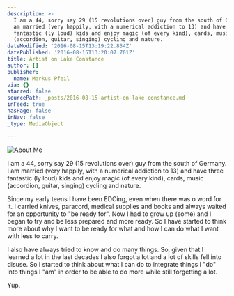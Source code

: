 ```yaml
---
description: >-
  I am a 44, sorry say 29 (15 revolutions over) guy from the south of Germany. I
  am married (very happily, with a numerical addiction to 13) and have three
  fantastic (ly loud) kids and enjoy magic (of every kind), cards, music
  (accordion, guitar, singing) cycling and nature. 
dateModified: '2016-08-15T13:19:22.834Z'
datePublished: '2016-08-15T13:20:07.701Z'
title: Artist on Lake Constance
author: []
publisher:
  name: Markus Pfeil
via: {}
starred: false
sourcePath: _posts/2016-08-15-artist-on-lake-constance.md
inFeed: true
hasPage: false
inNav: false
_type: MediaObject

---
```

![About Me](https://the-grid-user-content.s3-us-west-2.amazonaws.com/e56e3d10-53bd-4047-8e40-38ea94782076.jpg)

I am a 44, sorry say 29 (15 revolutions over) guy from the south of Germany. I am married (very happily, with a numerical addiction to 13) and have three fantastic (ly loud) kids and enjoy magic (of every kind), cards, music (accordion, guitar, singing) cycling and nature. 

Since my early teens I have been EDCing, even when there was o word for it. I carried knives, paracord, medical supplies and books and always waited for an opportunity to "be ready for". Now I had to grow up (some) and I began to try and be less prepared and more ready. So I have started to think more about why I want to be ready for what and how I can do what I want with less to carry. 

I also have always tried to know and do many things. So, given that I learned a lot in the last decades I also forgot a lot and a lot of skills fell into disuse. So I started to think about what I can do to integrate things I "do" into things I "am" in order to be able to do more while still forgetting a lot. 

Yup.